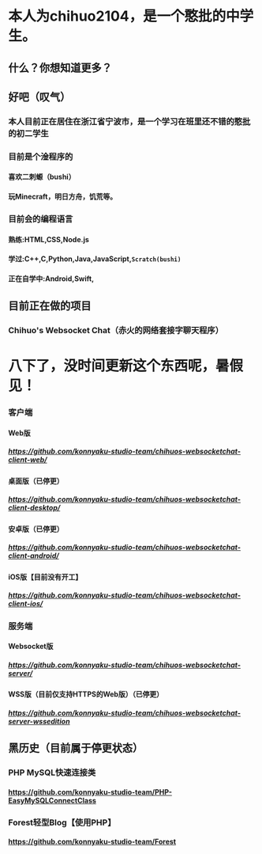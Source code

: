 # 本人为chihuo2104，是一个憨批的中学生。
## 什么？你想知道更多？
## 好吧（叹气）
### 本人目前正在居住在浙江省宁波市，是一个学习在班里还不错的憨批的初二学生
### 目前是个淦程序的
#### 喜欢二刺螈（bushi）
#### 玩Minecraft，明日方舟，饥荒等。
### 目前会的编程语言
#### 熟练:HTML,CSS,Node.js
#### 学过:C++,C,Python,Java,JavaScript,`Scratch(bushi)`
#### 正在自学中:Android,Swift,
## 目前正在做的项目
### Chihuo's Websocket Chat（赤火的网络套接字聊天程序）
# 八下了，没时间更新这个东西呢，暑假见！
### 客户端
#### Web版
##### https://github.com/konnyaku-studio-team/chihuos-websocketchat-client-web/
#### 桌面版（已停更）
##### https://github.com/konnyaku-studio-team/chihuos-websocketchat-client-desktop/
#### 安卓版（已停更）
##### https://github.com/konnyaku-studio-team/chihuos-websocketchat-client-android/
#### iOS版【目前没有开工】
##### https://github.com/konnyaku-studio-team/chihuos-websocketchat-client-ios/
### 服务端
#### Websocket版
##### https://github.com/konnyaku-studio-team/chihuos-websocketchat-server/
#### WSS版（目前仅支持HTTPS的Web版）（已停更）
##### https://github.com/konnyaku-studio-team/chihuos-websocketchat-server-wssedition

## 黑历史（目前属于停更状态）
### PHP MySQL快速连接类
#### https://github.com/konnyaku-studio-team/PHP-EasyMySQLConnectClass
### Forest轻型Blog【使用PHP】
#### https://github.com/konnyaku-studio-team/Forest

